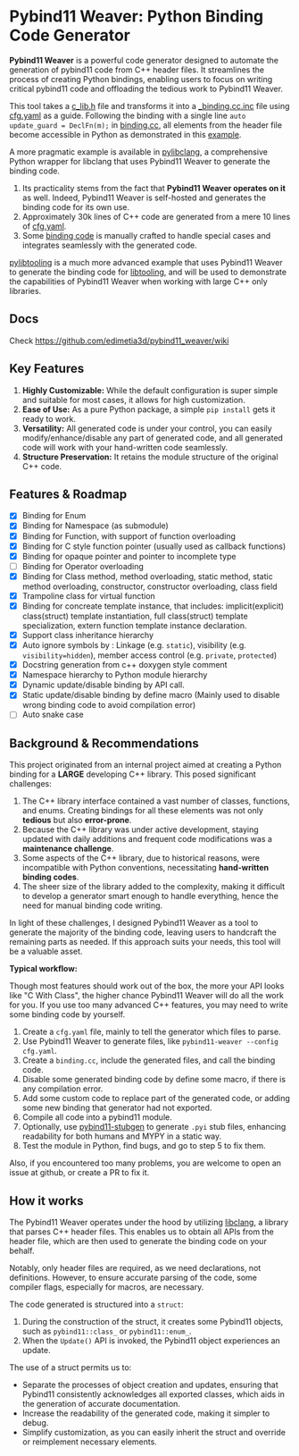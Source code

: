 # Pybind11 Weaver: Python Binding Code Generator

**Pybind11 Weaver** is a powerful code generator designed to automate the generation of pybind11 code from C++ header
files. It streamlines the process of creating Python bindings, enabling users to focus on writing critical pybind11 code
and offloading the tedious work to Pybind11 Weaver.

This tool takes a [c_lib.h](https://github.com/edimetia3d/pybind11_weaver/blob/main/sample/all_feature/c_lib/c_lib.h)
file
and transforms it into
a [_binding.cc.inc](https://github.com/edimetia3d/pybind11_weaver/blob/main/sample/all_feature/_binding.cc.inc)
file using [cfg.yaml](https://github.com/edimetia3d/pybind11_weaver/blob/main/sample/all_feature/cfg.yaml) as a guide.
Following the binding with a single line `auto update_guard = DeclFn(m);`
in [binding.cc](https://github.com/edimetia3d/pybind11_weaver/blob/main/sample/all_feature/binding.cc), all elements
from the header file become accessible in Python as demonstrated in
this [example](https://github.com/edimetia3d/pybind11_weaver/blob/main/test/sample/all_feature/test_all_feature.py).

A more pragmatic example is available in [pylibclang](https://github.com/edimetia3d/pylibclang), a comprehensive Python
wrapper for libclang that uses Pybind11 Weaver to generate the binding code.

1. Its practicality stems from the fact that **Pybind11 Weaver operates on it** as well. Indeed, Pybind11 Weaver is
   self-hosted and generates the binding code for its own use.
2. Approximately 30k lines of C++ code are generated from a mere 10 lines
   of [cfg.yaml](https://github.com/edimetia3d/pylibclang/blob/master/c_src/cfg.yaml).
3. Some [binding code](https://github.com/edimetia3d/pylibclang/blob/master/c_src/binding.cc) is manually crafted to
   handle special cases and integrates seamlessly with the generated code.

[pylibtooling](https://github.com/edimetia3d/pylibtooling) is a much more advanced example that uses Pybind11 Weaver to
generate the binding code for [libtooling](https://clang.llvm.org/docs/LibTooling.html), and will be used to demonstrate
the capabilities of Pybind11 Weaver when working with large C++ only libraries.

## Docs

Check https://github.com/edimetia3d/pybind11_weaver/wiki

## Key Features

1. **Highly Customizable:** While the default configuration is super simple and suitable for most cases, it allows for
   high customization.
2. **Ease of Use:** As a pure Python package, a simple `pip install` gets it ready to work.
3. **Versatility:** All generated code is under your control, you can easily modify/enhance/disable any part of
   generated
   code, and all generated code will work with your hand-written code seamlessly.
4. **Structure Preservation:** It retains the module structure of the original C++ code.

## Features & Roadmap

- [x] Binding for Enum
- [x] Binding for Namespace (as submodule)
- [x] Binding for Function, with support of function overloading
- [x] Binding for C style function pointer (usually used as callback functions)
- [x] Binding for opaque pointer and pointer to incomplete type
- [ ] Binding for Operator overloading
- [x] Binding for Class method, method overloading, static method, static method overloading, constructor, constructor
  overloading, class field
- [x] Trampoline class for virtual function
- [x] Binding for concreate template instance, that includes: implicit(explicit) class(struct) template instantiation,
  full class(struct) template specialization, extern function template instance declaration.
- [x] Support class inheritance hierarchy
- [x] Auto ignore symbols by : Linkage (e.g. `static`), visibility (e.g. `visibility=hidden`), member access
  control (e.g. `private`, `protected`)
- [x] Docstring generation from c++ doxygen style comment
- [x] Namespace hierarchy to Python module hierarchy
- [x] Dynamic update/disable binding by API call.
- [x] Static update/disable binding by define macro (Mainly used to disable wrong binding code to avoid compilation
  error)
- [ ] Auto snake case

## Background & Recommendations

This project originated from an internal project aimed at creating a Python binding for a **LARGE** developing C++
library. This posed significant challenges:

1. The C++ library interface contained a vast number of classes, functions, and enums. Creating bindings for all these
   elements was not only **tedious** but also **error-prone**.
2. Because the C++ library was under active development, staying updated with daily additions and frequent code
   modifications was a **maintenance challenge**.
3. Some aspects of the C++ library, due to historical reasons, were incompatible with Python conventions, necessitating
   **hand-written binding codes**.
4. The sheer size of the library added to the complexity, making it difficult to develop a generator smart enough to
   handle everything, hence the need for manual binding code writing.

In light of these challenges, I designed Pybind11 Weaver as a tool to generate the majority of the binding code,
leaving users to handcraft the remaining parts as needed. If this approach suits your needs, this tool will be a
valuable asset.

**Typical workflow:**

Though most features should work out of the box, the more your API looks like "C With Class", the higher chance Pybind11
Weaver will do all the work for you. If you use too many advanced C++ features, you may need to write some binding
code by yourself.

1. Create a `cfg.yaml` file, mainly to tell the generator which files to parse.
2. Use Pybind11 Weaver to generate files, like `pybind11-weaver --config cfg.yaml`.
3. Create a `binding.cc`, include the generated files, and call the binding code.
4. Disable some generated binding code by define some macro, if there is any compilation error.
5. Add some custom code to replace part of the generated code, or adding some new binding that generator had not
   exported.
6. Compile all code into a pybind11 module.
7. Optionally, use [pybind11-stubgen](https://github.com/sizmailov/pybind11-stubgen) to generate `.pyi` stub files,
   enhancing readability for both humans and MYPY in a static way.
8. Test the module in Python, find bugs, and go to step 5 to fix them.

Also, if you encountered too many problems, you are welcome to open an issue at github, or create a PR to fix it.

## How it works

The Pybind11 Weaver operates under the hood by utilizing [libclang](https://clang.llvm.org/), a library that parses C++
header files. This enables us to obtain all APIs from the header file, which are then used to generate the binding code
on your behalf.

Notably, only header files are required, as we need declarations, not definitions. However, to ensure accurate parsing
of the code, some compiler flags, especially for macros, are necessary.

The code generated is structured into a `struct`:

1. During the construction of the struct, it creates some Pybind11 objects, such as `pybind11::class_`
   or `pybind11::enum_`.
2. When the `Update()` API is invoked, the Pybind11 object experiences an update.

The use of a struct permits us to:

* Separate the processes of object creation and updates, ensuring that Pybind11 consistently acknowledges all exported
  classes, which aids in the generation of accurate documentation.
* Increase the readability of the generated code, making it simpler to debug.
* Simplify customization, as you can easily inherit the struct and override or reimplement necessary elements.

